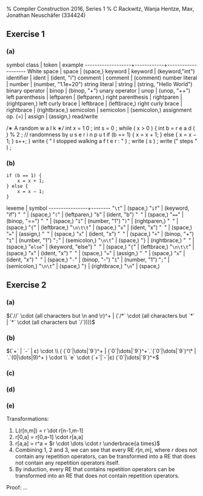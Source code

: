 % Compiler Construction 2016, Series 1
% C Rackwitz, Wanja Hentze, Max, Jonathan Neuschäfer (334424)


## Exercise 1
<!--
   Give a complete list of the symbol classes and corresponding tokens
   needed for the lexical analysis of our programming language WHILE. Recall
   that WHILE captures (integer) variable declarations, assignments, arithmetic
   operations, conditional branches, loops, basic I/O (read and write) and
   Java-style comments.
-->

### (a)

symbol class       | token      | example
-------------------+------------+--------------------
White space        | space      | (space,)
keyword            | keyword    | (keyword,"int")
identifier         | ident      | (ident, "i")
comment            | comment    | (comment)
number literal     | number     | (number, "1.1e+20")
string literal     | string     | (string, "Hello World")
binary operator    | binop      | (binop, "+")
unary operator     | unop       | (unop, "++")
left parenthesis   | leftparen  | (leftparen,)
right parenthesis  | rightparen | (rightparen,)
left curly brace   | leftbrace  | (leftbrace,)
right curly brace  | rightbrace | (rightbrace,)
semicolon          | semicolon  | (semicolon,)
assignment op. (=) | assign     | (assign,)
read/write


/∗ A random w a l k ∗/
int x = 1 0 ;
int s = 0 ;
while ( x > 0 ) {
	int b = r e a d ( ) % 2 ; // randomness by u s e r i n p u t
	if (b == 1) {
		x = x + 1;
	} else {
		x = x − 1;
	}
	s++;
}
write ( " I stopped walking a f t e r : " ) ;
write ( s ) ;
write (" steps " ) ;

### (b)

	if (b == 1) {
		x = x + 1;
	} else {
		x = x − 1;
	}

lexeme          | symbol
----------------+--------
"`\t`"          | (space,)
"`if`"          | (keyword, "if")
"` `"           | (space,)
"`(`"           | (leftparen,)
"`b`"           | (ident, "b")
"` `"           | (space,)
"`==`"          | (binop, "==")
"` `"           | (space,)
"`1`"           | (number, "1")
"`)`"           | (rightparen,)
"` `"           | (space,)
"`{`"           | (leftbrace,)
"`\n\t\t`"      | (space,)
"`x`"           | (ident, "x")
"` `"           | (space,)
"`=`"           | (assign,)
"` `"           | (space,)
"`x`"           | (ident, "x")
"` `"           | (space,)
"`+`"           | (binop, "+")
"`1`"           | (number, "1")
"`;`"           | (semicolon,)
"`\n\t`"        | (space,)
"`}`            | (rightbrace,)
"` `"           | (space,)
"`else`"        | (keyword, "else")
"` `"           | (space,)
"`{`"           | (leftbrace,)
"`\n\t\t`"      | (space,)
"`x`"           | (ident, "x")
"` `"           | (space,)
"`=`"           | (assign,)
"` `"           | (space,)
"`x`"           | (ident, "x")
"` `"           | (space,)
"`-`"           | (binop, "-")
"`1`"           | (number, "1")
"`;`"           | (semicolon,)
"`\n\t`"        | (space,)
"`}`            | (rightbrace,)
"`\n`"          | (space,)


## Exercise 2

### (a)

$(`//` \cdot (all characters but \n and \r)^+ | (`/*` \cdot (all characters but `*` | `*` \cdot (all characters but `/`))))$

<!-- ^ TODO: review -->

### (b)

<!--
(b) Provide a regular expression capturing numbers in scientific notation, e.g. -17.42e+23. To be more
precise, a number in scientific notation consists of a floating point number with an optional sign
followed by e followed by an integer number which may be preceded by an optional sign. In case
the floating point number is an integer, the dot may be omitted. Furthermore, if it is less than one,
an initial zero may be omitted. Thus, .3e-8 and +42e0 are valid numbers in scientific notation.
-->

$(`+` | `-` | ε) \cdot \\
 ( (`0`|\dots|`9`)^+ | (`0`|\dots|`9`)^+`.`(`0`|\dots|`9`)^\* | `.`(0|\dots|9)^+ ) \cdot \\
 `e` \cdot (`+`|`-`|ε) (`0`|\dots|`9`)^+$


### (c)

<!-- erst (b) machen. -->
<!-- dot -->

### (d)

<!-- NFA-Lauf -->

### (e)

Transformations:

1. L(r[n,m]) = r \dot r[n-1,m-1]
2. r[0,a] = r[0,a-1] \cdot r[a,a]
3. r[a,a] = r^a = $r \cdot \dots \cdot r \underbrace{a times}$
4. Combining 1, 2 and 3, we can see that every RE $r[n,m]$, where $r$ does not
   contain any repetition operators, can be transformed into a RE that does not
   contain any repetition operators itself.
5. By induction, every RE that contains repetition operators can be transformed
   into an RE that does not contain repetition operators.

Proof: ...
